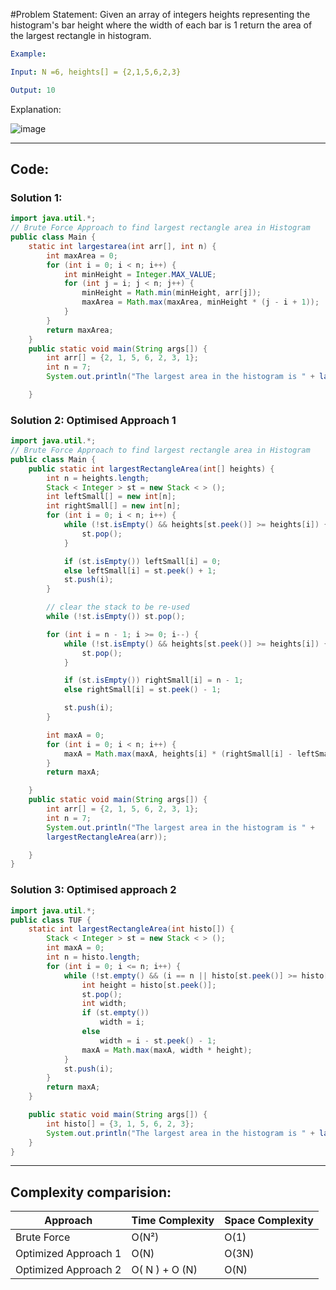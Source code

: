 #Problem Statement:
Given an array of integers heights representing the histogram's bar height where the width of each bar is 1  return the area of the largest rectangle in histogram.

```yaml
Example:

Input: N =6, heights[] = {2,1,5,6,2,3}

Output: 10
```

Explanation:

![image](https://github.com/user-attachments/assets/b2588ab6-f743-45e6-8a21-cebd3971df51)

---

## Code:

###  Solution 1:
```java
import java.util.*;
// Brute Force Approach to find largest rectangle area in Histogram
public class Main {
    static int largestarea(int arr[], int n) {
        int maxArea = 0;
        for (int i = 0; i < n; i++) {
            int minHeight = Integer.MAX_VALUE;
            for (int j = i; j < n; j++) {
                minHeight = Math.min(minHeight, arr[j]);
                maxArea = Math.max(maxArea, minHeight * (j - i + 1));
            }
        }
        return maxArea;
    }
    public static void main(String args[]) {
        int arr[] = {2, 1, 5, 6, 2, 3, 1};
        int n = 7;
        System.out.println("The largest area in the histogram is " + largestarea(arr, n)); // Printing the largest rectangle area

    }
```

### Solution 2: Optimised Approach 1
```java
import java.util.*;
// Brute Force Approach to find largest rectangle area in Histogram
public class Main {
    public static int largestRectangleArea(int[] heights) {
        int n = heights.length;
        Stack < Integer > st = new Stack < > ();
        int leftSmall[] = new int[n];
        int rightSmall[] = new int[n];
        for (int i = 0; i < n; i++) {
            while (!st.isEmpty() && heights[st.peek()] >= heights[i]) {
                st.pop();
            }

            if (st.isEmpty()) leftSmall[i] = 0;
            else leftSmall[i] = st.peek() + 1;
            st.push(i);
        }

        // clear the stack to be re-used
        while (!st.isEmpty()) st.pop();

        for (int i = n - 1; i >= 0; i--) {
            while (!st.isEmpty() && heights[st.peek()] >= heights[i]) {
                st.pop();
            }

            if (st.isEmpty()) rightSmall[i] = n - 1;
            else rightSmall[i] = st.peek() - 1;

            st.push(i);
        }

        int maxA = 0;
        for (int i = 0; i < n; i++) {
            maxA = Math.max(maxA, heights[i] * (rightSmall[i] - leftSmall[i] + 1));
        }
        return maxA;

    }
    public static void main(String args[]) {
        int arr[] = {2, 1, 5, 6, 2, 3, 1};
        int n = 7;
        System.out.println("The largest area in the histogram is " + 
        largestRectangleArea(arr)); 

    }
}
```

### Solution 3: Optimised approach 2
```java
import java.util.*;
public class TUF {
    static int largestRectangleArea(int histo[]) {
        Stack < Integer > st = new Stack < > ();
        int maxA = 0;
        int n = histo.length;
        for (int i = 0; i <= n; i++) {
            while (!st.empty() && (i == n || histo[st.peek()] >= histo[i])) {
                int height = histo[st.peek()];
                st.pop();
                int width;
                if (st.empty())
                    width = i;
                else
                    width = i - st.peek() - 1;
                maxA = Math.max(maxA, width * height);
            }
            st.push(i);
        }
        return maxA;
    }

    public static void main(String args[]) {
        int histo[] = {3, 1, 5, 6, 2, 3};
        System.out.println("The largest area in the histogram is " + largestRectangleArea(histo));
    }
}
```

---

## Complexity comparision:
| Approach            | Time Complexity | Space Complexity |
|---------------------|-----------------|------------------|
| Brute Force         | O(N²)           | O(1)             |
| Optimized Approach 1| O(N)            | O(3N)             |
| Optimized Approach 2| O( N ) + O (N)         | O(N)             |
